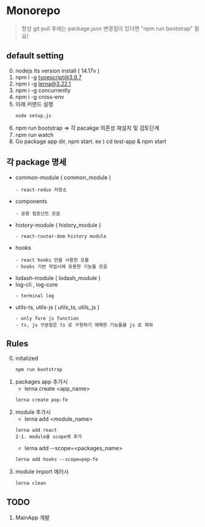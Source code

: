 # Monorepo

> 항상 git pull 후에는 package.json 변경점이 있다면 "npm run bootstrap" 필요!

## default setting
0. nodejs lts version install ( 14.17v )
1. npm i -g typescript@3.9.7
2. npm i -g lerna@3.22.1
3. npm i -g concurrently
4. npm i -g cross-env
5. 아래 커맨드 실행
    ```
    node setup.js
    ```
6. npm run bootstrap => 각 pacakge 의존성 재설치 및 검토단계
7. npm run watch
8. Go package app dir, npm start. ex ) cd test-app & npm start

## 각 package 명세
- common-module ( common_module )
    ```
    - react-redux 저장소
    ```
- components
    ```
    - 공용 컴포넌트 모음
    ```
- history-module ( history_module )
    ```
    - react-router-dom history module
    ```
- hooks
    ```
    - react hooks 만을 사용한 모듈
    - hooks 기반 작업시에 유용한 기능들 모음
    ```
- lodash-module ( lodash_module )
- log-cli , log-core 
    ```
    - terminal log 
    ```
- utils-ts, utils-js ( utils_ts, utils_js )
    ```
    - only fure js function
    - ts, js 구분점은 ts 로 구현하기 애매한 기능들을 js 로 제외
    ```
## Rules
0. initalized
    ```
    npm run bootstrap
    ```
1. packages app 추가시
    - lerna create <app_name>
    ```
    lerna create pop-fe
    ```
2. module 추가시
    - lerna add <module_name>
    ```
    lerna add react
    2-1. module을 scope에 추가
    ```
    - lerna add <module> --scope=<packages_name>
    ```
    lerna add hooks --scope=pop-fe
    ```
3. module import 에러시
    ```
    lerna clean
    ```

## TODO
1. MainApp 개발
